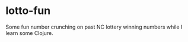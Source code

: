 # lotto-fun
Some fun number crunching on past NC lottery winning numbers while I learn some Clojure.
